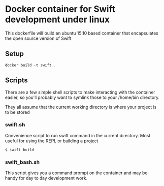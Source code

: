 # Docker container for Swift development under linux

This dockerfile will build an ubuntu 15.10 based container that encapsulates the open source version of Swift

## Setup

    docker build -t swift .

## Scripts

There are a few simple shell scripts to make interacting with the container easier, so you'll probably want to symlink those to your /home/bin directory.

They all assume that the current working directory is where your project is to be stored

### swift.sh

Convenience script to run swift command in the current directory. Most useful for using the REPL or building a project

    $ swift build


### swift_bash.sh

This script gives you a command prompt on the container and may be handy for day to day development work.